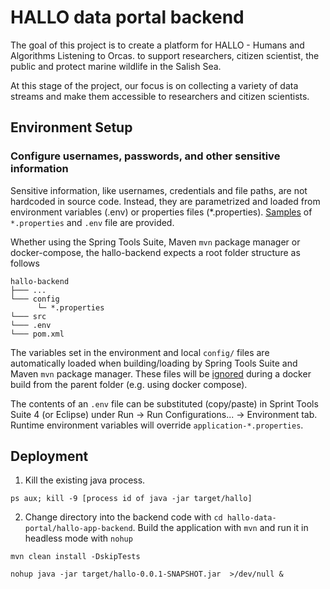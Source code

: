 # HALLO data portal backend

The goal of this project is to create a platform for HALLO - Humans and Algorithms Listening to Orcas. to support researchers, citizen scientist, the public and protect marine wildlife in the Salish Sea. 

At this stage of the project, our focus is on collecting a variety of data streams and make them accessible to researchers and citizen scientists. 


## Environment Setup

### Configure usernames, passwords, and other sensitive information
  
Sensitive information, like usernames, credentials and file paths, are not hardcoded in source code. Instead, they are parametrized and loaded from environment variables (.env) or properties files (*.properties). [Samples](../sample_config) of `*.properties` and `.env` file are provided.

Whether using the Spring Tools Suite, Maven `mvn` package manager or docker-compose, the hallo-backend expects a root folder structure as follows
```shell
hallo-backend
├─── ...
└─── config
      └─ *.properties
└─── src
└─── .env
└─── pom.xml
```
The variables set in the environment and local `config/` files are automatically loaded when building/loading by Spring Tools Suite and Maven `mvn` package manager. These files will be [ignored](../.dockerignore) during a docker build from the parent folder (e.g. using docker compose).

The contents of an `.env` file can be substituted (copy/paste) in Sprint Tools Suite 4 (or Eclipse) under Run -> Run Configurations... -> Environment tab. Runtime environment variables will override `application-*.properties`.

## Deployment

1. Kill the existing java process.
```shell
ps aux; kill -9 [process id of java -jar target/hallo]
```
2. Change directory into the backend code with `cd hallo-data-portal/hallo-app-backend`. Build the application with `mvn` and run it in headless mode with `nohup`
```shell
mvn clean install -DskipTests

nohup java -jar target/hallo-0.0.1-SNAPSHOT.jar  >/dev/null &
```